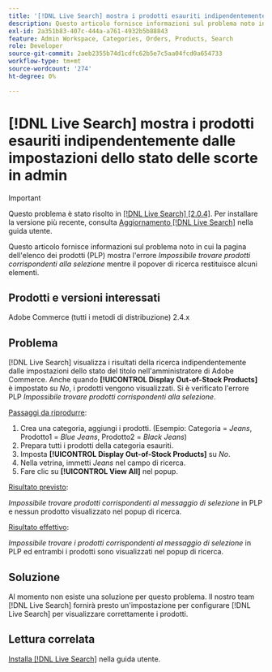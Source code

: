 ```yaml
---
title: '[!DNL Live Search] mostra i prodotti esauriti indipendentemente dalle impostazioni dello stato delle scorte in admin'
description: Questo articolo fornisce informazioni sul problema noto in cui la pagina di elenco dei prodotti (PLP) mostra l’errore *Non è possibile trovare prodotti che corrispondono alla selezione* mentre il popover di ricerca restituisce alcuni elementi.
exl-id: 2a351b83-407c-444a-a761-4932b5b88843
feature: Admin Workspace, Categories, Orders, Products, Search
role: Developer
source-git-commit: 2aeb2355b74d1cdfc62b5e7c5aa04fcd0a654733
workflow-type: tm+mt
source-wordcount: '274'
ht-degree: 0%

---
```


# [!DNL Live Search] mostra i prodotti esauriti indipendentemente dalle impostazioni dello stato delle scorte in admin

>[!IMPORTANT]
>
>Questo problema è stato risolto in [[!DNL Live Search] [2.0.4]](https://experienceleague.adobe.com/docs/commerce-merchant-services/live-search/release-notes.html?lang=it). Per installare la versione più recente, consulta [Aggiornamento [!DNL Live Search]](https://experienceleague.adobe.com/docs/commerce-merchant-services/live-search/onboard/install.html?lang=it#update) nella guida utente.

Questo articolo fornisce informazioni sul problema noto in cui la pagina dell&#39;elenco dei prodotti (PLP) mostra l&#39;errore *Impossibile trovare prodotti corrispondenti alla selezione* mentre il popover di ricerca restituisce alcuni elementi.

## Prodotti e versioni interessati

Adobe Commerce (tutti i metodi di distribuzione) 2.4.x

## Problema

[!DNL Live Search] visualizza i risultati della ricerca indipendentemente dalle impostazioni dello stato del titolo nell&#39;amministratore di Adobe Commerce. Anche quando **[!UICONTROL Display Out-of-Stock Products]** è impostato su *No*, i prodotti vengono visualizzati. Si è verificato l&#39;errore PLP *Impossibile trovare prodotti corrispondenti alla selezione*.

<u>Passaggi da riprodurre</u>:

1. Crea una categoria, aggiungi i prodotti. (Esempio: Categoria = _Jeans_, Prodotto1 = _Blue Jeans_, Prodotto2 = _Black Jeans_)
1. Prepara tutti i prodotti della categoria esauriti.
1. Imposta **[!UICONTROL Display Out-of-Stock Products]** su *No*.
1. Nella vetrina, immetti *Jeans* nel campo di ricerca.
1. Fare clic su **[!UICONTROL View All]** nel popup.

<u>Risultato previsto</u>:

*Impossibile trovare prodotti corrispondenti al messaggio di selezione* in PLP e nessun prodotto visualizzato nel popup di ricerca.

<u>Risultato effettivo</u>:

*Impossibile trovare i prodotti corrispondenti al messaggio di selezione* in PLP ed entrambi i prodotti sono visualizzati nel popup di ricerca.

## Soluzione

Al momento non esiste una soluzione per questo problema. Il nostro team [!DNL Live Search] fornirà presto un&#39;impostazione per configurare [!DNL Live Search] per visualizzare correttamente i prodotti.

## Lettura correlata

[Installa [!DNL Live Search]](https://experienceleague.adobe.com/it/docs/commerce-merchant-services/live-search/install) nella guida utente.
